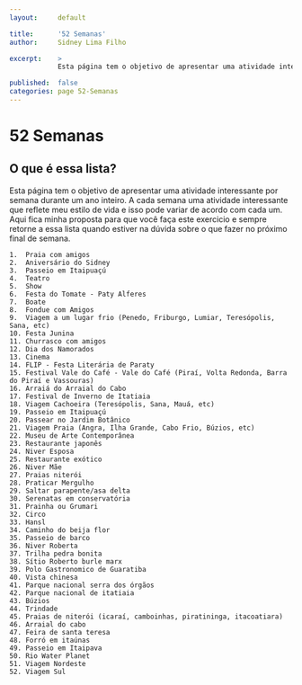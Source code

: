 ```yaml
---
layout:     default

title:      '52 Semanas'
author:     Sidney Lima Filho

excerpt:    > 
            Esta página tem o objetivo de apresentar uma atividade interessante por semana durante um ano inteiro. A cada semana uma atividade interessante que reflete meu estilo de vida e isso pode variar de acordo com cada um. Aqui fica minha proposta para que você faça este exercicio e sempre retorne a essa lista quando estiver na dúvida sobre o que fazer no próximo final de semana.

published:  false
categories: page 52-Semanas
---
```


# 52 Semanas

## O que é essa lista?

Esta página tem o objetivo de apresentar uma atividade interessante por semana durante um ano inteiro. A cada semana uma atividade interessante que reflete meu estilo de vida e isso pode variar de acordo com cada um. Aqui fica minha proposta para que você faça este exercicio e sempre retorne a essa lista quando estiver na dúvida sobre o que fazer no próximo final de semana.



	1.	Praia com amigos 
	2.	Aniversário do Sidney 
	3.	Passeio em Itaipuaçú 
	4.	Teatro 
	5.	Show 
	6.	Festa do Tomate - Paty Alferes 
	7.	Boate  
	8.	Fondue com Amigos 
	9.	Viagem a um lugar frio (Penedo, Friburgo, Lumiar, Teresópolis, Sana, etc) 
	10.	Festa Junina 
	11.	Churrasco com amigos 
	12.	Dia dos Namorados 
	13.	Cinema 
	14.	FLIP - Festa Literária de Paraty
	15.	Festival Vale do Café - Vale do Café (Piraí, Volta Redonda, Barra do Piraí e Vassouras)  
	16.	Arraiá do Arraial do Cabo 
	17.	Festival de Inverno de Itatiaia 
	18.	Viagem Cachoeira (Teresópolis, Sana, Mauá, etc) 
	19.	Passeio em Itaipuaçú 
	20.	Passear no Jardim Botânico 
	21.	Viagem Praia (Angra, Ilha Grande, Cabo Frio, Búzios, etc) 
	22.	Museu de Arte Contemporânea 
	23.	Restaurante japonês 
	24.	Niver Esposa 
	25.	Restaurante exótico 
	26.	Niver Mãe 
	27.	Praias niterói 
	28.	Praticar Mergulho 
	29.	Saltar parapente/asa delta 
	30.	Serenatas em conservatória 
	31.	Prainha ou Grumari
	32.	Circo 
	33.	Hansl 
	34.	Caminho do beija flor 
	35.	Passeio de barco
	36.	Niver Roberta 
	37.	Trilha pedra bonita 
	38.	Sítio Roberto burle marx 
	39.	Polo Gastronomico de Guaratiba
	40.	Vista chinesa 
	41.	Parque nacional serra dos órgãos 
	42.	Parque nacional de itatiaia 
	43.	Búzios 
	44.	Trindade 
	45.	Praias de niterói (icaraí, camboinhas, piratininga, itacoatiara) 
	46.	Arraial do cabo 
	47.	Feira de santa teresa 
	48.	Forró em itaúnas 
	49.	Passeio em Itaipava 
	50.	Rio Water Planet 
	51.	Viagem Nordeste
	52.	Viagem Sul

